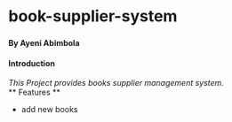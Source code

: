 # book-supplier-system
### 
#### By Ayeni Abimbola
#### Introduction
_This Project provides books supplier management system._ <br>
** Features **
* add new books <br>
